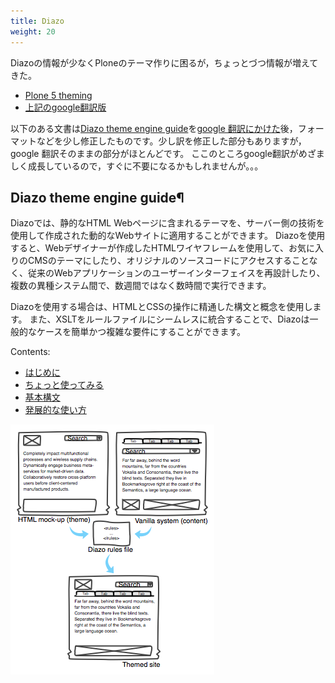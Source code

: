 ```yaml
---
title: Diazo
weight: 20
---
```


Diazoの情報が少なくPloneのテーマ作りに困るが，ちょっとづつ情報が増えてきた。
- [Plone 5 theming](https://training.plone.org/5/theming/index.html)
- [上記のgoogle翻訳版](https://translate.google.co.jp/translate?sl=en&tl=ja&js=y&prev=_t&hl=ja&ie=UTF-8&u=https%3A%2F%2Ftraining.plone.org%2F5%2Ftheming%2Findex.html&edit-text=&act=url%20(edited))

以下のある文書は[Diazo theme engine guide](http://docs.diazo.org/en/latest/)を[google 翻訳にかけた](https://translate.google.co.jp/translate?hl=ja&sl=en&tl=ja&u=http%3A%2F%2Fdocs.diazo.org%2Fen%2Flatest%2F&sandbox=1)後，フォーマットなどを少し修正したものです。少し訳を修正した部分もありますが，google 翻訳そのままの部分がほとんどです。
ここのところgoogle翻訳がめざましく成長しているので，すぐに不要になるかもしれませんが。。。

## Diazo theme engine guide¶

Diazoでは、静的なHTML Webページに含まれるテーマを、サーバー側の技術を使用して作成された動的なWebサイトに適用することができます。 Diazoを使用すると、Webデザイナーが作成したHTMLワイヤフレームを使用して、お気に入りのCMSのテーマにしたり、オリジナルのソースコードにアクセスすることなく、従来のWebアプリケーションのユーザーインターフェイスを再設計したり、複数の異種システム間で、数週間ではなく数時間で実行できます。

Diazoを使用する場合は、HTMLとCSSの操作に精通した構文と概念を使用します。 また、XSLTをルールファイルにシームレスに統合することで、Diazoは一般的なケースを簡単かつ複雑な要件にすることができます。

Contents:
- [はじめに](introduction)
- [ちょっと使ってみる](quickstart)
- [基本構文](basicsyntax)
- [発展的な使い方](advancedusage)

![Diazo concept](diazo-concept.png)
